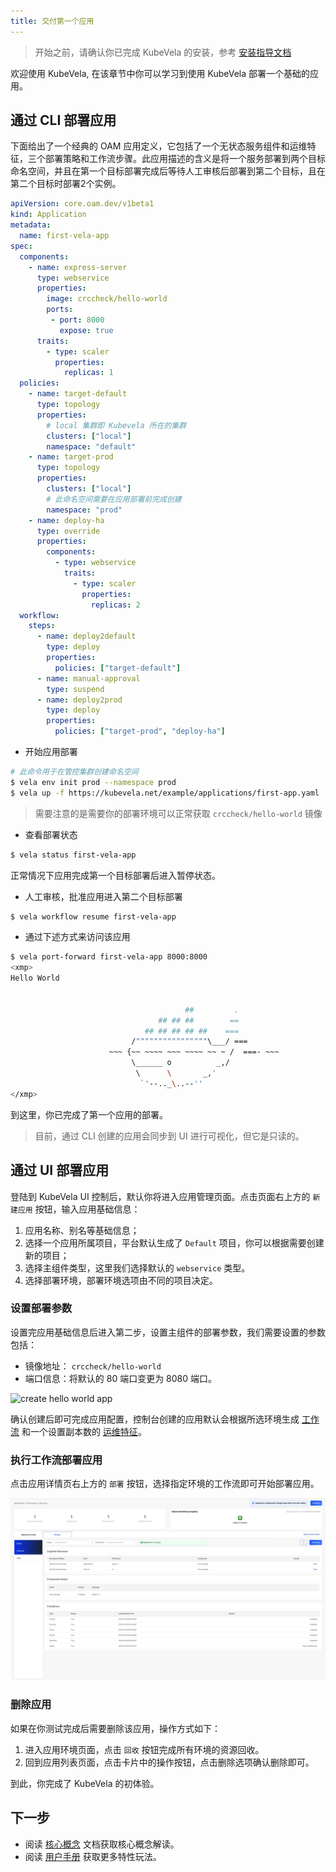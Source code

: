 ```yaml
---
title: 交付第一个应用
---
```


> 开始之前，请确认你已完成 KubeVela 的安装，参考 [安装指导文档](./install.mdx)

欢迎使用 KubeVela, 在该章节中你可以学习到使用 KubeVela 部署一个基础的应用。

## 通过 CLI 部署应用

下面给出了一个经典的 OAM 应用定义，它包括了一个无状态服务组件和运维特征，三个部署策略和工作流步骤。此应用描述的含义是将一个服务部署到两个目标命名空间，并且在第一个目标部署完成后等待人工审核后部署到第二个目标，且在第二个目标时部署2个实例。

```yaml
apiVersion: core.oam.dev/v1beta1
kind: Application
metadata:
  name: first-vela-app
spec:
  components:
    - name: express-server
      type: webservice
      properties:
        image: crccheck/hello-world
        ports:
         - port: 8000
           expose: true
      traits:
        - type: scaler
          properties:
            replicas: 1
  policies:
    - name: target-default
      type: topology
      properties:
        # local 集群即 Kubevela 所在的集群
        clusters: ["local"]
        namespace: "default"
    - name: target-prod
      type: topology
      properties:
        clusters: ["local"]
        # 此命名空间需要在应用部署前完成创建
        namespace: "prod"
    - name: deploy-ha
      type: override
      properties:
        components:
          - type: webservice
            traits:
              - type: scaler
                properties:
                  replicas: 2
  workflow:
    steps:
      - name: deploy2default
        type: deploy
        properties:
          policies: ["target-default"]
      - name: manual-approval
        type: suspend
      - name: deploy2prod
        type: deploy
        properties:
          policies: ["target-prod", "deploy-ha"]
```

* 开始应用部署

```bash
# 此命令用于在管控集群创建命名空间
$ vela env init prod --namespace prod
$ vela up -f https://kubevela.net/example/applications/first-app.yaml
```

> 需要注意的是需要你的部署环境可以正常获取 `crccheck/hello-world` 镜像

* 查看部署状态

```bash
$ vela status first-vela-app
```

正常情况下应用完成第一个目标部署后进入暂停状态。

* 人工审核，批准应用进入第二个目标部署

```bash
$ vela workflow resume first-vela-app
```

* 通过下述方式来访问该应用

```bash
$ vela port-forward first-vela-app 8000:8000
<xmp>
Hello World


                                       ##         .
                                 ## ## ##        ==
                              ## ## ## ## ##    ===
                           /""""""""""""""""\___/ ===
                      ~~~ {~~ ~~~~ ~~~ ~~~~ ~~ ~ /  ===- ~~~
                           \______ o          _,/
                            \      \       _,'
                             `'--.._\..--''
</xmp>
```

到这里，你已完成了第一个应用的部署。

> 目前，通过 CLI 创建的应用会同步到 UI 进行可视化，但它是只读的。

## 通过 UI 部署应用

登陆到 KubeVela UI 控制后，默认你将进入应用管理页面。点击页面右上方的 `新建应用` 按钮，输入应用基础信息：

1. 应用名称、别名等基础信息；
2. 选择一个应用所属项目，平台默认生成了 `Default` 项目，你可以根据需要创建新的项目；
3. 选择主组件类型，这里我们选择默认的 `webservice` 类型。
4. 选择部署环境，部署环境选项由不同的项目决定。

### 设置部署参数

设置完应用基础信息后进入第二步，设置主组件的部署参数，我们需要设置的参数包括：

- 镜像地址： `crccheck/hello-world`
- 端口信息：将默认的 80 端口变更为 8080 端口。

![create hello world app](https://static.kubevela.net/images/1.3/create-helloworld.jpg)

确认创建后即可完成应用配置，控制台创建的应用默认会根据所选环境生成 [工作流](./getting-started/core-concept#workflow) 和一个设置副本数的 [运维特征](./getting-started/core-concept#trait)。

### 执行工作流部署应用

点击应用详情页右上方的 `部署` 按钮，选择指定环境的工作流即可开始部署应用。

![](./resources/succeed-first-vela-app.jpg)

### 删除应用

如果在你测试完成后需要删除该应用，操作方式如下：

1. 进入应用环境页面，点击 `回收` 按钮完成所有环境的资源回收。
2. 回到应用列表页面，点击卡片中的操作按钮，点击删除选项确认删除即可。

到此，你完成了 KubeVela 的初体验。

## 下一步

- 阅读 [核心概念](./getting-started/core-concept) 文档获取核心概念解读。
- 阅读 [用户手册](./tutorials/webservice) 获取更多特性玩法。
